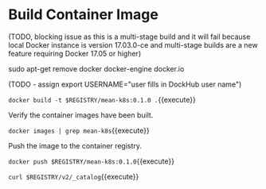 # Build Container Image #

(TODO, blocking issue as this is a multi-stage build and it will fail because local Docker instance is version 17.03.0-ce and multi-stage builds are a new feature requiring Docker 17.05 or higher)

sudo apt-get remove docker docker-engine docker.io


(TODO - assign export USERNAME="user fills in DockHub user name")

`docker build -t $REGISTRY/mean-k8s:0.1.0 .`{{execute}}

Verify the container images have been built.

`docker images | grep mean-k8s`{{execute}}

Push the image to the container registry.

`docker push $REGISTRY/mean-k8s:0.1.0`{{execute}}

`curl $REGISTRY/v2/_catalog`{{execute}}
